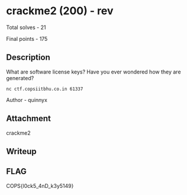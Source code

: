 # crackme2 (200) - rev

Total solves - 21

Final points - 175

## Description
What are software license keys? Have you ever wondered how they are generated?

`nc ctf.copsiitbhu.co.in 61337`

Author - quinnyx

## Attachment
crackme2

## Writeup


## FLAG
COPS{l0ck5_4nD_k3y5149}
